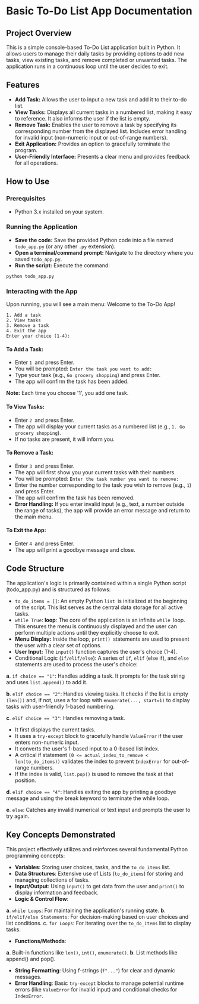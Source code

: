 # Basic To-Do List App Documentation

## Project Overview
This is a simple console-based To-Do List application built in Python. It allows users to manage their daily tasks by providing options to add new tasks, view existing tasks, and remove completed or unwanted tasks. The application runs in a continuous loop until the user decides to exit.

## Features
- **Add Task:** Allows the user to input a new task and add it to their to-do list.
- **View Tasks:** Displays all current tasks in a numbered list, making it easy to reference. It also informs the user if the list is empty.
- **Remove Task:** Enables the user to remove a task by specifying its corresponding number from the displayed list. Includes error handling for invalid input (non-numeric input or out-of-range numbers).
- **Exit Application:** Provides an option to gracefully terminate the program.
- **User-Friendly Interface:** Presents a clear menu and provides feedback for all operations.

## How to Use
### Prerequisites
- Python 3.x installed on your system.

### Running the Application
- **Save the code:** Save the provided Python code into a file named `todo_app.py` (or any other `.py` extension).
- **Open a terminal/command prompt:** Navigate to the directory where you saved `todo_app.py`.
- **Run the script:** Execute the command:

```
python todo_app.py
```
### Interacting with the App
Upon running, you will see a main menu:
Welcome to the To-Do App!

```
1. Add a task
2. View tasks
3. Remove a task
4. Exit the app
Enter your choice (1-4):
```
#### To Add a Task:
- Enter `1 `and press Enter.
- You will be prompted: `Enter the task you want to add: `
- Type your task (e.g., `Go grocery shopping`) and press Enter.
- The app will confirm the task has been added.

**Note:** Each time you choose '1', you add one task.

#### To View Tasks:
- Enter `2 `and press Enter.
- The app will display your current tasks as a numbered list (e.g., `1. Go grocery shopping`).
- If no tasks are present, it will inform you.

#### To Remove a Task:
- Enter `3 `and press Enter.
- The app will first show you your current tasks with their numbers.
- You will be prompted: `Enter the task number you want to remove:` 
- Enter the number corresponding to the task you wish to remove (e.g., `1`) and press Enter.
- The app will confirm the task has been removed.
- **Error Handling:** If you enter invalid input (e.g., text, a number outside the range of tasks), the app will provide an error message and return to the main menu.

#### To Exit the App:
- Enter `4 `and press Enter.
- The app will print a goodbye message and close.

## Code Structure
The application's logic is primarily contained within a single Python script (todo_app.py) and is structured as follows:
- `to_do_items = []`: An empty Python `list `is initialized at the beginning of the script. This list serves as the central data storage for all active tasks.
- `while True`: **loop**: The core of the application is an infinite `while `loop. This ensures the menu is continuously displayed and the user can perform multiple actions until they explicitly choose to exit.
- **Menu Display:** Inside the loop, `print() `statements are used to present the user with a clear set of options.
- **User Input:** The `input()` function captures the user's choice (1-4).
- Conditional Logic (`if/elif/else`): A series of `if`, `elif` (else if), and `else `statements are used to process the user's choice:

**a**. `if choice == "1"`: Handles adding a task. It prompts for the task string and uses `list.append()` to add it.

**b**. `elif choice == "2"`: Handles viewing tasks. It checks if the list is empty `(len())` and, if not, uses a for loop with `enumerate(..., start=1)` to display tasks with user-friendly 1-based numbering.

**c**. `elif choice == "3"`: Handles removing a task.

- It first displays the current tasks.
- It uses a `try-except` block to gracefully handle `ValueError` if the user enters non-numeric input.
- It converts the user's 1-based input to a 0-based list index.
- A critical if statement `(0 <= actual_index_to_remove < len(to_do_items))` validates the index to prevent `IndexError` for out-of-range numbers.
- If the index is valid, `list.pop()` is used to remove the task at that position.

**d**. `elif choice == "4"`: Handles exiting the app by printing a goodbye message and using the break keyword to terminate the while loop.

**e**. `else`: Catches any invalid numerical or text input and prompts the user to try again.

## Key Concepts Demonstrated
This project effectively utilizes and reinforces several fundamental Python programming concepts:

- **Variables**: Storing user choices, tasks, and the `to_do_items` list.
- **Data Structures**: Extensive use of Lists (`to_do_items`) for storing and managing collections of tasks.
- **Input/Output**: Using `input()` to get data from the user and `print()` to display information and feedback.
- **Logic & Control Flow**:

**a**. `while Loops`: For maintaining the application's running state.
**b**. `if/elif/else Statements`: For decision-making based on user choices and list conditions.
c. `for Loops`: For iterating over the `to_do_items` list to display tasks.
- **Functions/Methods**:

**a**. Built-in functions like `len()`, `int()`, `enumerate()`.
**b**. List methods like append() and pop().
- **String Formatting**: Using f-strings (`f"..."`) for clear and dynamic messages.
- **Error Handling**: Basic `try-except` blocks to manage potential runtime errors (like `ValueError` for invalid input) and conditional checks for `IndexError`.
